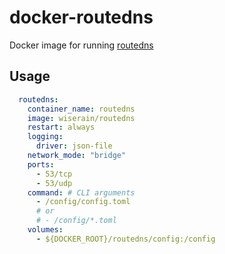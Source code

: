 # docker-routedns

Docker image for running [routedns](https://github.com/folbricht/routedns)

## Usage

```yaml
  routedns:
    container_name: routedns
    image: wiserain/routedns
    restart: always
    logging:
      driver: json-file
    network_mode: "bridge"
    ports:
      - 53/tcp
      - 53/udp
    command: # CLI arguments
      - /config/config.toml
      # or
      # - /config/*.toml
    volumes:
      - ${DOCKER_ROOT}/routedns/config:/config
```
